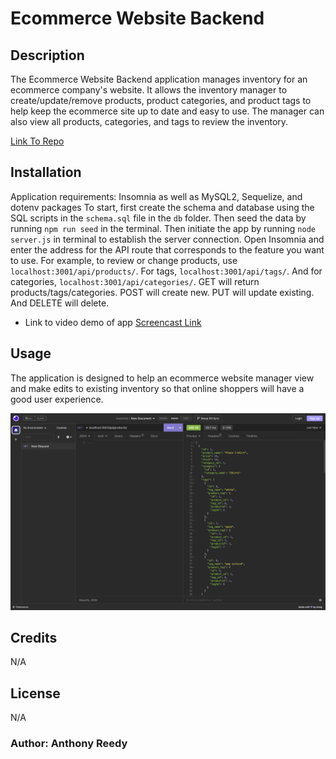 # Ecommerce Website Backend

## Description

The Ecommerce Website Backend application manages inventory for an ecommerce company's website. It allows the inventory manager to create/update/remove products, product categories, and product tags to help keep the ecommerce site up to date and easy to use. The manager can also view all products, categories, and tags to review the inventory.

[Link To Repo](https://github.com/asreedy82/ecomm-backend)

## Installation

Application requirements: Insomnia as well as MySQL2, Sequelize, and dotenv packages
To start, first create the schema and database using the SQL scripts in the `schema.sql` file in the `db` folder. Then seed the data by running `npm run seed` in the terminal. Then initiate the app by running `node server.js` in terminal to establish the server connection. Open Insomnia and enter the address for the API route that corresponds to the feature you want to use. For example, to review or change products, use `localhost:3001/api/products/`. For tags, `localhost:3001/api/tags/`. And for categories, `localhost:3001/api/categories/`. GET will return products/tags/categories. POST will create new. PUT will update existing. And DELETE will delete.

  - Link to video demo of app [Screencast Link]()

## Usage

The application is designed to help an ecommerce website manager view and make edits to existing inventory so that online shoppers will have a good user experience.

![Screen shot of GET for all products in Insomnia](assets/images/ecommerce-backend-insomnia_ss.png)

## Credits

N/A

## License

N/A

### Author: Anthony Reedy